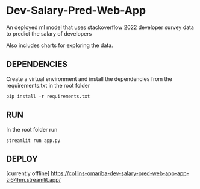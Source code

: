 # Dev-Salary-Pred-Web-App

<p>An deployed ml model that uses stackoverflow 2022 developer survey data to predict the salary of developers </p>
<p>Also includes charts for exploring the data.</p>

## DEPENDENCIES
<p>Create a virtual environment and install the dependencies from the requirements.txt in the root folder</p>

```
pip install -r requirements.txt
```

## RUN
In the root folder run

```
streamlit run app.py
```

## DEPLOY
[currently offline]
https://collins-omariba-dev-salary-pred-web-app-app-zi64hm.streamlit.app/

